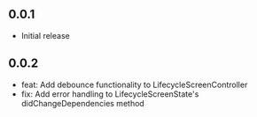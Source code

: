 ## 0.0.1

* Initial release

## 0.0.2
* feat: Add debounce functionality to LifecycleScreenController
* fix: Add error handling to LifecycleScreenState's didChangeDependencies method